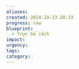 ```yaml
---
aliases: 
created: 2024-10-23 20:33
progress: raw
blueprint:
  - Trực bổ cách
impact: 
urgency: 
tags: 
category:
---
```

